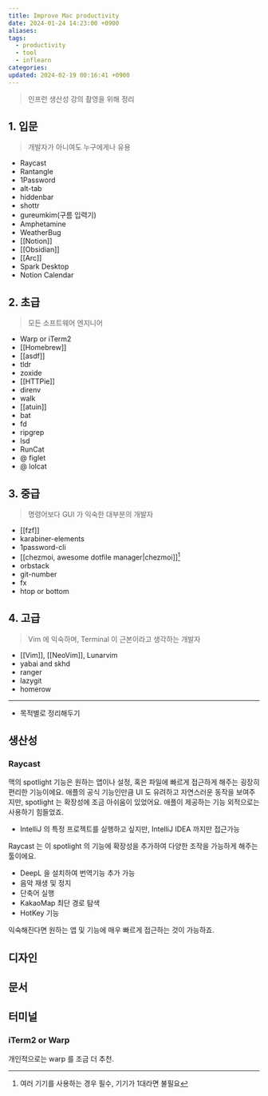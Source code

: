 ```yaml
---
title: Improve Mac productivity
date: 2024-01-24 14:23:00 +0900
aliases: 
tags:
  - productivity
  - tool
  - inflearn
categories: 
updated: 2024-02-19 00:16:41 +0900
---
```


> 인프런 생산성 강의 촬영을 위해 정리

## 1. 입문

> 개발자가 아니여도 누구에게나 유용

- Raycast
- Rantangle
- 1Password
- alt-tab
- hiddenbar
- shottr
- gureumkim(구름 입력기)
- Amphetamine
- WeatherBug
- [[Notion]]
- [[Obsidian]]
- [[Arc]]
- Spark Desktop
- Notion Calendar

## 2. 초급

> 모든 소프트웨어 엔지니어

- Warp or iTerm2
- [[Homebrew]]
- [[asdf]]
- tldr
- zoxide
- [[HTTPie]]
- direnv
- walk
- [[atuin]]
- bat
- fd
- ripgrep
- lsd
- RunCat
- @ figlet
- @ lolcat

## 3. 중급

> 명령어보다 GUI 가 익숙한 대부분의 개발자

- [[fzf]]
- karabiner-elements
- 1password-cli
- [[chezmoi, awesome dotfile manager|chezmoi]][^1]
- orbstack
- git-number
- fx
- htop or bottom

## 4. 고급

> Vim 에 익숙하며, Terminal 이 근본이라고 생각하는 개발자

- [[Vim]], [[NeoVim]], Lunarvim
- yabai and skhd
- ranger
- lazygit
- homerow

[^1]: 여러 기기를 사용하는 경우 필수, 기기가 1대라면 불필요

---

- 목적별로 정리해두기

## 생산성

### Raycast

맥의 spotlight 기능은 원하는 앱이나 설정, 혹은 파일에 빠르게 접근하게 해주는 굉장히 편리한 기능이에요. 애플의 공식 기능인만큼 UI 도 유려하고 자연스러운 동작을 보여주지만, spotlight 는 확장성에 조금 아쉬움이 있었어요. 애플이 제공하는 기능 외적으로는 사용하기 힘들었죠.

- IntelliJ 의 특정 프로젝트를 실행하고 싶지만, IntelliJ IDEA 까지만 접근가능

Raycast 는 이 spotlight 의 기능에 확장성을 추가하여 다양한 조작을 가능하게 해주는 툴이에요.

- DeepL 을 설치하여 번역기능 추가 가능
- 음악 재생 및 정지
- 단축어 실행
- KakaoMap 최단 경로 탐색
- HotKey 기능

익숙해진다면 원하는 앱 및 기능에 매우 빠르게 접근하는 것이 가능하죠.

## 디자인

## 문서

## 터미널

### iTerm2 or Warp

개인적으로는 warp 를 조금 더 추천.

